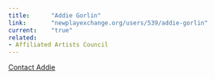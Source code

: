 ```yaml
---
title:      "Addie Gorlin"
link:       "newplayexchange.org/users/539/addie-gorlin"
current:    "true"
related:
- Affiliated Artists Council
---
```


[Contact Addie](mailto:addie.gorlin@gmail.com)
